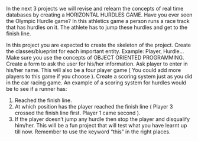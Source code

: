 In the next 3 projects we will revise and relearn the concepts of real time
databases by creating a HORIZONTAL HURDLES GAME.
Have you ever seen the Olympic Hurdle game?
In this athletics game a person runs a race track that has hurdles on it. The athlete
has to jump these hurdles and get to the finish line.

In this project you are expected to create the skeleton of the project.
Create the classes/blueprint for each important entity. Example: Player, Hurdle…
Make sure you use the concepts of OBJECT ORIENTED PROGRAMMING.
Create a form to ask the user for his/her information. Ask player to enter in his/her
name. This will also be a four player game ( You could add more players to this
game if you choose ).
Create a scoring system just as you did in the car racing game. An example of a
scoring system for hurdles would be to see if a runner has:
1. Reached the finish line.
2. At which position has the player reached the finish line ( Player 3 crossed the
finish line first. Player 1 came second ).
3. If the player doesn’t jump any hurdle then stop the player and disqualify
him/her.
This will be a fun project that will test what you have learnt up till now. Remember
to use the keyword “this” in the right places.
